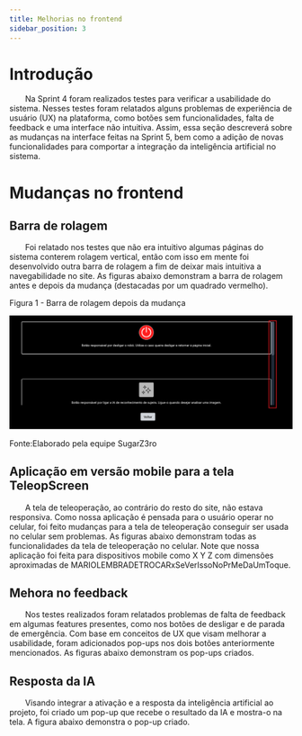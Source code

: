 ```yaml
---
title: Melhorias no frontend
sidebar_position: 3
---
```


# Introdução

&emsp;&emsp;Na Sprint 4 foram realizados testes para verificar a usabilidade do sistema. Nesses testes foram relatados alguns problemas de experiência de usuário (UX) na plataforma, como botões sem funcionalidades, falta de feedback e uma interface não intuitiva. Assim, essa seção descreverá sobre as mudanças na interface feitas na Sprint 5, bem como a adição de novas funcionalidades para comportar a integração da inteligência artificial no sistema.

# Mudanças no frontend

## Barra de rolagem

&emsp;&emsp;Foi relatado nos testes que não era intuitivo algumas páginas do sistema conterem rolagem vertical, então com isso em mente foi desenvolvido outra barra de rolagem a fim de deixar mais intuitiva a navegabilidade no site. As figuras abaixo demonstram a barra de rolagem antes e depois da mudança (destacadas por um quadrado vermelho).

<p style={{textAlign: 'center'}}>Figura 1 - Barra de rolagem depois da mudança</p>

![scroolbar atualizada](../../../static/img/sprint-5/scrool_doc.png)

<p style={{textAlign: 'center'}}>Fonte:Elaborado pela equipe SugarZ3ro</p>

## Aplicação em versão mobile para a tela TeleopScreen

&emsp;&emsp;A tela de teleoperação, ao contrário do resto do site, não estava responsiva. Como nossa aplicação é pensada para o usuário operar no celular, foi feito mudanças para a tela de teleoperação conseguir ser usada no celular sem problemas. As figuras abaixo demonstram todas as funcionalidades da tela de teleoperação no celular. Note que nossa aplicação foi feita para dispositivos mobile como X Y Z com dimensões aproximadas de MARIOLEMBRADETROCARxSeVerIssoNoPrMeDaUmToque.

## Mehora no feedback

&emsp;&emsp;Nos testes realizados foram relatados problemas de falta de feedback em algumas features presentes, como nos botões de desligar e de parada de emergência. Com base em conceitos de UX que visam melhorar a usabilidade, foram adicionados pop-ups nos dois botões anteriormente mencionados. As figuras abaixo demonstram os pop-ups criados.

## Resposta da IA

&emsp;&emsp;Visando integrar a ativação e a resposta da inteligência artificial ao projeto, foi criado um pop-up que recebe o resultado da IA e mostra-o na tela. A figura abaixo demonstra o pop-up criado.
